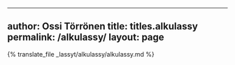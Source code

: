 
---
author: Ossi Törrönen
title: titles.alkulassy
permalink: /alkulassy/
layout: page
---
{% translate_file _lassyt/alkulassy/alkulassy.md %}